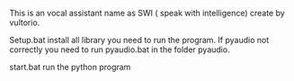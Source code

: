 This is an vocal assistant name as SWI ( speak with intelligence) create by vultorio.

Setup.bat install all library you need to run the program. If pyaudio not correctly you need to run pyaudio.bat in the folder pyaudio.

start.bat run the python program
